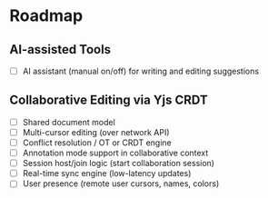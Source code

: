 # Roadmap

## AI-assisted Tools
- [ ] AI assistant (manual on/off) for writing and editing suggestions

## Collaborative Editing via Yjs CRDT
- [ ] Shared document model  
- [ ] Multi-cursor editing (over network API)  
- [ ] Conflict resolution / OT or CRDT engine  
- [ ] Annotation mode support in collaborative context   
- [ ] Session host/join logic (start collaboration session)
- [ ] Real-time sync engine (low-latency updates)
- [ ] User presence (remote user cursors, names, colors)